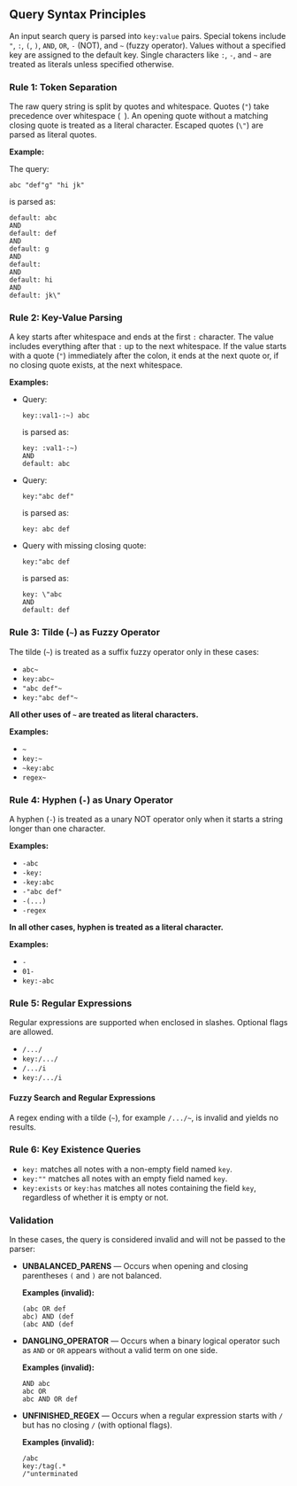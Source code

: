 ## Query Syntax Principles

An input search query is parsed into `key:value` pairs. Special tokens include `"`, `:`, `(`, `)`, `AND`, `OR`, `-` (NOT), and `~` (fuzzy operator). Values without a specified key are assigned to the default key. Single characters like `:`, `-`, and `~` are treated as literals unless specified otherwise.

### Rule 1: Token Separation

The raw query string is split by quotes and whitespace. Quotes (`"`) take precedence over whitespace (` `). An opening quote without a matching closing quote is treated as a literal character. Escaped quotes (`\"`) are parsed as literal quotes.

**Example:**

The query:

```
abc "def"g" "hi jk"
```

is parsed as:

```
default: abc
AND
default: def
AND
default: g
AND
default:
AND
default: hi
AND
default: jk\"
```

### Rule 2: Key-Value Parsing

A key starts after whitespace and ends at the first `:` character. The value includes everything after that `:` up to the next whitespace. If the value starts with a quote (`"`) immediately after the colon, it ends at the next quote or, if no closing quote exists, at the next whitespace.

**Examples:**

- Query:

  ```
  key::val1-:~) abc
  ```

  is parsed as:

  ```
  key: :val1-:~)
  AND
  default: abc
  ```

- Query:

  ```
  key:"abc def"
  ```

  is parsed as:

  ```
  key: abc def
  ```

- Query with missing closing quote:

  ```
  key:"abc def
  ```

  is parsed as:

  ```
  key: \"abc
  AND
  default: def
  ```

### Rule 3: Tilde (`~`) as Fuzzy Operator

The tilde (`~`) is treated as a suffix fuzzy operator only in these cases:

- `abc~`
- `key:abc~`
- `"abc def"~`
- `key:"abc def"~`

**All other uses of `~` are treated as literal characters.**

**Examples:**

- `~`
- `key:~`
- `~key:abc`
- `regex~`

### Rule 4: Hyphen (`-`) as Unary Operator

A hyphen (`-`) is treated as a unary NOT operator only when it starts a string longer than one character.

**Examples:**

- `-abc`
- `-key:`
- `-key:abc`
- `-"abc def"`
- `-(...)`
- `-regex`

**In all other cases, hyphen is treated as a literal character.**

**Examples:**

- `-`
- `01-`
- `key:-abc`

### Rule 5: Regular Expressions

Regular expressions are supported when enclosed in slashes. Optional flags are allowed.

- `/.../`
- `key:/.../`
- `/.../i`
- `key:/.../i`

#### Fuzzy Search and Regular Expressions

A regex ending with a tilde (`~`), for example `/.../~`, is invalid and yields no results.

### Rule 6: Key Existence Queries

- `key:` matches all notes with a non-empty field named `key`.
- `key:""` matches all notes with an empty field named `key`.
- `key:exists` or `key:has` matches all notes containing the field `key`, regardless of whether it is empty or not.

### Validation

In these cases, the query is considered invalid and will not be passed to the parser:

- **UNBALANCED_PARENS** — Occurs when opening and closing parentheses `(` and `)` are not balanced.
  
  **Examples (invalid):**
  ```
  (abc OR def      
  abc) AND (def    
  (abc AND (def    
  ```

- **DANGLING_OPERATOR** — Occurs when a binary logical operator such as `AND` or `OR` appears without a valid term on one side.
  
  **Examples (invalid):**
  ```
  AND abc          
  abc OR           
  abc AND OR def            
  ```

- **UNFINISHED_REGEX** — Occurs when a regular expression starts with `/` but has no closing `/` (with optional flags).
  
  **Examples (invalid):**
  ```
  /abc             
  key:/tag(.*      
  /"unterminated  
  ```
